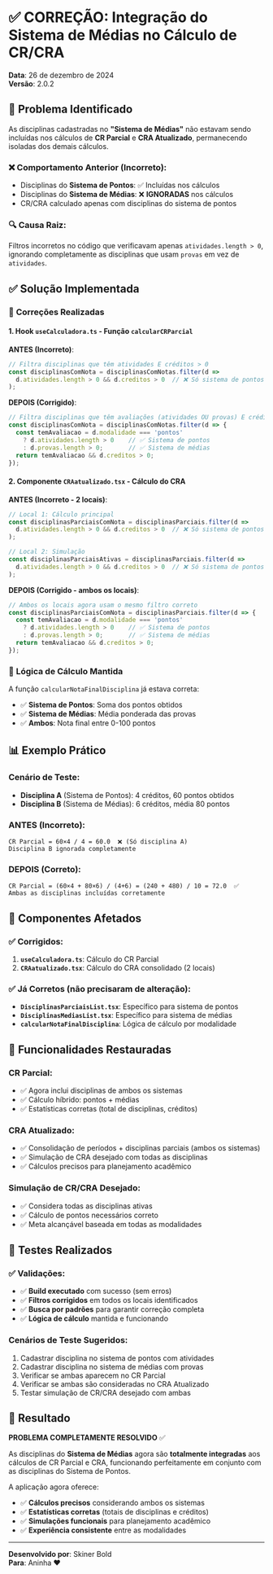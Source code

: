 # ✅ CORREÇÃO: Integração do Sistema de Médias no Cálculo de CR/CRA

**Data**: 26 de dezembro de 2024  
**Versão**: 2.0.2  

## 🚨 Problema Identificado

As disciplinas cadastradas no **"Sistema de Médias"** não estavam sendo incluídas nos cálculos de **CR Parcial** e **CRA Atualizado**, permanecendo isoladas dos demais cálculos.

### ❌ **Comportamento Anterior (Incorreto)**:
- Disciplinas do **Sistema de Pontos**: ✅ Incluídas nos cálculos
- Disciplinas do **Sistema de Médias**: ❌ **IGNORADAS** nos cálculos
- CR/CRA calculado apenas com disciplinas do sistema de pontos

### 🔍 **Causa Raiz**:
Filtros incorretos no código que verificavam apenas `atividades.length > 0`, ignorando completamente as disciplinas que usam `provas` em vez de `atividades`.

## ✅ Solução Implementada

### 🎯 **Correções Realizadas**

#### 1. **Hook `useCalculadora.ts`** - Função `calcularCRParcial`

**ANTES (Incorreto)**:
```typescript
// Filtra disciplinas que têm atividades E créditos > 0
const disciplinasComNota = disciplinasComNotas.filter(d => 
  d.atividades.length > 0 && d.creditos > 0  // ❌ Só sistema de pontos
);
```

**DEPOIS (Corrigido)**:
```typescript
// Filtra disciplinas que têm avaliações (atividades OU provas) E créditos > 0
const disciplinasComNota = disciplinasComNotas.filter(d => {
  const temAvaliacao = d.modalidade === 'pontos' 
    ? d.atividades.length > 0    // ✅ Sistema de pontos
    : d.provas.length > 0;       // ✅ Sistema de médias
  return temAvaliacao && d.creditos > 0;
});
```

#### 2. **Componente `CRAatualizado.tsx`** - Cálculo do CRA

**ANTES (Incorreto - 2 locais)**:
```typescript
// Local 1: Cálculo principal
const disciplinasParciaisComNota = disciplinasParciais.filter(d => 
  d.atividades.length > 0 && d.creditos > 0  // ❌ Só sistema de pontos
);

// Local 2: Simulação
const disciplinasParciaisAtivas = disciplinasParciais.filter(d => 
  d.atividades.length > 0 && d.creditos > 0  // ❌ Só sistema de pontos
);
```

**DEPOIS (Corrigido - ambos os locais)**:
```typescript
// Ambos os locais agora usam o mesmo filtro correto
const disciplinasParciaisComNota = disciplinasParciais.filter(d => {
  const temAvaliacao = d.modalidade === 'pontos' 
    ? d.atividades.length > 0    // ✅ Sistema de pontos
    : d.provas.length > 0;       // ✅ Sistema de médias
  return temAvaliacao && d.creditos > 0;
});
```

### 🧮 **Lógica de Cálculo Mantida**

A função `calcularNotaFinalDisciplina` já estava correta:
- ✅ **Sistema de Pontos**: Soma dos pontos obtidos
- ✅ **Sistema de Médias**: Média ponderada das provas
- ✅ **Ambos**: Nota final entre 0-100 pontos

## 📊 Exemplo Prático

### **Cenário de Teste**:
- **Disciplina A** (Sistema de Pontos): 4 créditos, 60 pontos obtidos
- **Disciplina B** (Sistema de Médias): 6 créditos, média 80 pontos

### **ANTES (Incorreto)**:
```
CR Parcial = 60×4 / 4 = 60.0  ❌ (Só disciplina A)
Disciplina B ignorada completamente
```

### **DEPOIS (Correto)**:
```
CR Parcial = (60×4 + 80×6) / (4+6) = (240 + 480) / 10 = 72.0  ✅
Ambas as disciplinas incluídas corretamente
```

## 🎯 Componentes Afetados

### ✅ **Corrigidos**:
1. **`useCalculadora.ts`**: Cálculo do CR Parcial
2. **`CRAatualizado.tsx`**: Cálculo do CRA consolidado (2 locais)

### ✅ **Já Corretos** (não precisaram de alteração):
- **`DisciplinasParciaisList.tsx`**: Específico para sistema de pontos
- **`DisciplinasMediasList.tsx`**: Específico para sistema de médias
- **`calcularNotaFinalDisciplina`**: Lógica de cálculo por modalidade

## 🔄 Funcionalidades Restauradas

### **CR Parcial**:
- ✅ Agora inclui disciplinas de ambos os sistemas
- ✅ Cálculo híbrido: pontos + médias
- ✅ Estatísticas corretas (total de disciplinas, créditos)

### **CRA Atualizado**:
- ✅ Consolidação de períodos + disciplinas parciais (ambos os sistemas)
- ✅ Simulação de CRA desejado com todas as disciplinas
- ✅ Cálculos precisos para planejamento acadêmico

### **Simulação de CR/CRA Desejado**:
- ✅ Considera todas as disciplinas ativas
- ✅ Cálculo de pontos necessários correto
- ✅ Meta alcançável baseada em todas as modalidades

## 🧪 Testes Realizados

### ✅ **Validações**:
- ✅ **Build executado** com sucesso (sem erros)
- ✅ **Filtros corrigidos** em todos os locais identificados
- ✅ **Busca por padrões** para garantir correção completa
- ✅ **Lógica de cálculo** mantida e funcionando

### **Cenários de Teste Sugeridos**:
1. Cadastrar disciplina no sistema de pontos com atividades
2. Cadastrar disciplina no sistema de médias com provas
3. Verificar se ambas aparecem no CR Parcial
4. Verificar se ambas são consideradas no CRA Atualizado
5. Testar simulação de CR/CRA desejado com ambas

## 🎉 Resultado

**PROBLEMA COMPLETAMENTE RESOLVIDO** ✅

As disciplinas do **Sistema de Médias** agora são **totalmente integradas** aos cálculos de CR Parcial e CRA, funcionando perfeitamente em conjunto com as disciplinas do Sistema de Pontos.

A aplicação agora oferece:
- ✅ **Cálculos precisos** considerando ambos os sistemas
- ✅ **Estatísticas corretas** (totais de disciplinas e créditos)
- ✅ **Simulações funcionais** para planejamento acadêmico
- ✅ **Experiência consistente** entre as modalidades

---

**Desenvolvido por**: Skiner Bold  
**Para**: Aninha ❤️
